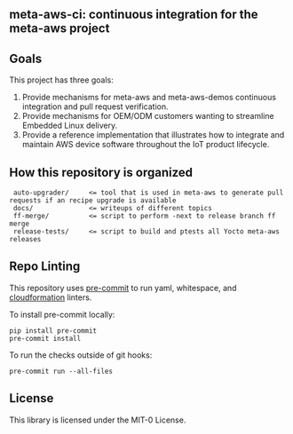 ## meta-aws-ci: continuous integration for the meta-aws project

## Goals

This project has three goals:

1. Provide mechanisms for meta-aws and meta-aws-demos continuous
   integration and pull request verification.
2. Provide mechanisms for OEM/ODM customers wanting to streamline
   Embedded Linux delivery.
3. Provide a reference implementation that illustrates how to
   integrate and maintain AWS device software throughout the IoT
   product lifecycle.

## How this repository is organized

```text
 auto-upgrader/     <= tool that is used in meta-aws to generate pull requests if an recipe upgrade is available
 docs/              <= writeups of different topics
 ff-merge/          <= script to perform -next to release branch ff merge
 release-tests/     <= script to build and ptests all Yocto meta-aws releases
```

## Repo Linting

This repository uses [pre-commit](https://pre-commit.com/) to run yaml,
whitespace, and
[cloudformation](https://github.com/aws-cloudformation/cfn-lint) linters.

To install pre-commit locally:
```shell
pip install pre-commit
pre-commit install

```

To run the checks outside of git hooks:
```shell
pre-commit run --all-files
```

## License

This library is licensed under the MIT-0 License.
